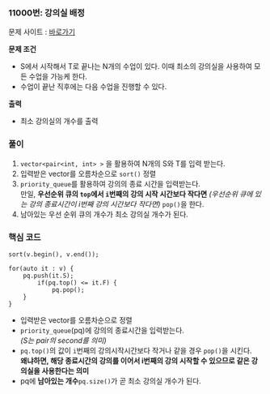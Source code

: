 ### 11000번: 강의실 배정

문제 사이트 : [바로가기](https://www.acmicpc.net/problem/11000)

**문제 조건**
- S에서 시작해서 T로 끝나는 N개의 수업이 있다. 이때 최소의 강의실을 사용하여 모든 수업을 가능케 한다.
- 수업이 끝난 직후에는 다음 수업을 진행할 수 있다.

**출력**  
- 최소 강의실의 개수를 출력

### 풀이
1. `vector<pair<int, int> >` 을 활용하여 N개의 S와 T를 입력 받는다.
2. 입력받은 vector를 오름차순으로 `sort()` 정렬 
3. `priority_queue`를 활용하여 강의의 종료 시간을 입력받는다.  
만일, **우선순위 큐의 `top`에서 `i`번째의 강의 시작 시간보다 작다면** _(우선순위 큐에 있는 강의 종료시간이 i번째 강의 시간보다 작다면)_ `pop()`을 한다.
4. 남아있는 우선 순위 큐의 개수가 최소 강의실 개수가 된다.

### 핵심 코드
```
sort(v.begin(), v.end());

for(auto it : v) {
    pq.push(it.S);
        if(pq.top() <= it.F) {
            pq.pop();         
    }
}
```
- 입력받은 vector를 오름차순으로 정렬
- `priority_queue`(pq)에 강의의 종료시간을 입력받는다.  
_(S는 pair의 second를 의미)_
- `pq.top()`의 값이 `i`번째의 강의시작시간보다 작거나 같을 경우 `pop()`을 시킨다.  
**왜냐하면, 해당 종료시간의 강의를 이어서 i번째의 강의 시작할 수 있으므로 같은 강의실을 사용한다는 의미**
- pq에 **남아있는 개수**`pq.size()`가 곧 최소 강의실 개수가 된다.